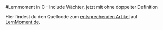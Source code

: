 #Lernmoment in C - Include Wächter, jetzt mit ohne doppelter Definition

Hier findest du den Quellcode zum [entsprechenden Artikel](http://www.lernmoment.de/c-programmieren/include-waechter/) auf [LernMoment.de](http://www.lernmoment.de).
